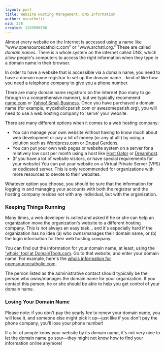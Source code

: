 ```yaml
---
layout: post
title: Website Hosting Management, DNS Information
author: oscatholic
nid: 328
created: 1285096506
---
```

<p>Almost every website on the Internet is accessed using a name like &quot;www.opensourcecatholic.com&quot; or &quot;www.archstl.org.&quot; These are called <em>domain names</em>. There is a whole system on the internet called DNS, which allow people&#39;s computers to access the right information when they type in a domain name in their browser.</p>
<p>In order to have a website that is accessible via a domain name, you need to have a domain name registrar to set up the domain name... kind of like how you need a telephone company to give you a phone number.</p>
<p>There are many domain name registrars on the Internet (too many to go through in a comprehensive manner), but we typically recommend <a href="http://www.name.com/">name.com</a> or <a href="http://smallbusiness.yahoo.com/domains">Yahoo! Small Business</a>. Once you have purchased a domain name (for example, mycatholicparish.com or awesomeparish.org), you will need to use a web hosting company to &#39;serve&#39; your website.</p>
<p>There are many different options when it comes to a web hosting company:</p>
<ul>
<li>You can manage your own website without having to know much about web development or pay a lot of money (or any at all!) by using a solution such as <a href="http://wordpress.com/">Wordpress.com</a> or <a href="http://www.drupalgardens.com/">Drupal Gardens</a>.</li>
<li>You can put your own web pages or website system on a server for a relatively low cost per month using a host like <a href="http://www.hostgator.com/">Host Gator</a> or <a href="http://www.dreamhost.com/">Dreamhost</a>.</li>
<li>(If you have a lot of website visitors, or have special requirements for your website) You can put your website on a Virtual Private Server (VPS) or dedicated server. This is only recommended for organizations with more resources to devote to their websites.</li>
</ul>
<p>Whatever option you choose, you should be sure that the information for logging in and managing your accounts with both the registrar and the hosting company resides not with any individual, but with the organization.</p>
<h3>Keeping Things Running</h3>
<p>Many times, a web developer is called and asked if he or she can help an organization move the organization&#39;s website to a different hosting company. This is not always an easy task... and it&#39;s especially hard if the organization has no idea (a) who owns/manages their domain name, or (b) the login information for their web hosting company.</p>
<p>You can find out the information for your domain name, at least, using the <a href="http://whois.domaintools.com/">&#39;whois&#39; tool at DomainTools.com</a>. Go to that website, and enter your domain name. For example, here&#39;s the <a href="http://whois.domaintools.com/opensourcecatholic.com">whois information for opensourcecatholic.com</a>.</p>
<p>The person listed as the administrative contact should typically be the person who owns/manages the domain name for your organization. If you contact this person, he or she should be able to help you get control of your domain name.</p>
<h3>Losing Your Domain Name</h3>
<p>Please note: if you don&#39;t pay the yearly fee to renew your domain name, you will lose it, and someone else might pick it up&mdash;just like if you don&#39;t pay the phone company, you&#39;ll lose your phone number!</p>
<p>If a lot of people know your website by its domain name, it&#39;s not very nice to let the domain name go sour&mdash;they might not know how to find your information online anymore!</p>
